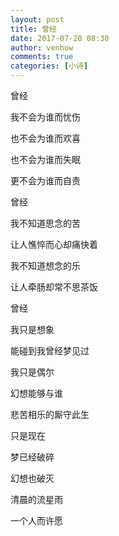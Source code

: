 ```yaml
---
layout: post
title: 曾经
date: 2017-07-28 08:30
author: venhow
comments: true
categories: [小诗]
---
```

曾经

我不会为谁而忧伤

也不会为谁而欢喜

也不会为谁而失眠

更不会为谁而自责

曾经

我不知道思念的苦

让人憔悴而心却痛快着

我不知道想念的乐

让人牵肠却常不思茶饭

曾经

我只是想象

能碰到我曾经梦见过

我只是偶尔

幻想能够与谁

悲苦相乐的厮守此生

只是现在

梦已经破碎

幻想也破灭

清晨的流星雨

一个人而许愿
